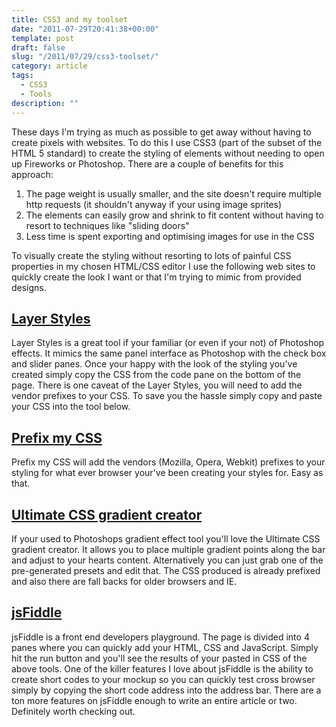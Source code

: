 ```yaml
---
title: CSS3 and my toolset
date: "2011-07-29T20:41:38+00:00"
template: post
draft: false
slug: "/2011/07/29/css3-toolset/"
category: article
tags:
  - CSS3
  - Tools
description: ""
---
```


These days I'm trying as much as possible to get away without having to create pixels with websites. To do this I use CSS3 (part of the subset of the HTML 5 standard) to create the styling of elements without needing to open up Fireworks or Photoshop. There are a couple of benefits for this approach:

1. The page weight is usually smaller, and the site doesn't require multiple http requests (it shouldn't anyway if your using image sprites)
1. The elements can easily grow and shrink to fit content without having to resort to techniques like "sliding doors"
1. Less time is spent exporting and optimising images for use in the CSS

To visually create the styling without resorting to lots of painful CSS properties in my chosen HTML/CSS editor I use the following web sites to quickly create the look I want or that I'm trying to mimic from provided designs.

## [Layer Styles](http://www.layerstyles.org)

Layer Styles is a great tool if your familiar (or even if your not) of Photoshop effects. It mimics the same panel interface as Photoshop with the check box and slider panes. Once your happy with the look of the styling you've created simply copy the CSS from the code pane on the bottom of the page. There is one caveat of the Layer Styles, you will need to add the vendor prefixes to your CSS. To save you the hassle simply copy and paste your CSS into the tool below.

## [Prefix my CSS](http://prefixmycss.com/)

Prefix my CSS will add the vendors (Mozilla, Opera, Webkit) prefixes to your styling for what ever browser your've been creating your styles for. Easy as that.

## [Ultimate CSS gradient creator](http://www.colorzilla.com/gradient-editor/)

If your used to Photoshops gradient effect tool you'll love the Ultimate CSS gradient creator. It allows you to place multiple gradient points along the bar and adjust to your hearts content. Alternatively you can just grab one of the pre-generated presets and edit that. The CSS produced is already prefixed and also there are fall backs for older browsers and IE.  

## [jsFiddle](http://jsfiddle.net)

jsFiddle is a front end developers playground. The page is divided into 4 panes where you can quickly add your HTML, CSS and JavaScript. Simply hit the run button and you'll see the results of your pasted in CSS of the above tools. One of the killer features I love about jsFiddle is the ability to create short codes to your mockup so you can quickly test cross browser simply by copying the short code address into the address bar. There are a ton more features on jsFiddle enough to write an entire article or two. Definitely worth checking out.